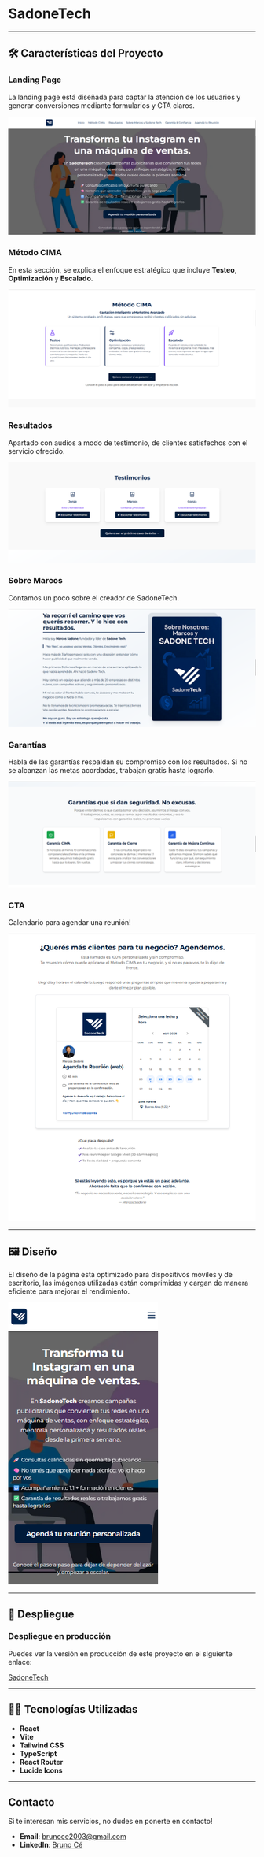 # SadoneTech 

---

## 🛠️ Características del Proyecto

### **Landing Page**
La landing page está diseñada para captar la atención de los usuarios y generar conversiones mediante formularios y CTA claros.

![Landing Page](assets/inicio.png)

### **Método CIMA**
En esta sección, se explica el enfoque estratégico que incluye **Testeo**, **Optimización** y **Escalado**.

![Método CIMA](assets/cima.png)

### **Resultados**
Apartado con audios a modo de testimonio, de clientes satisfechos con el servicio ofrecido.

![Testimonios](assets/testimonios.png)

### **Sobre Marcos**
Contamos un poco sobre el creador de SadoneTech.

![Marcos](assets/sobremarcos.png)

### **Garantías**
Habla de las garantías respaldan su compromiso con los resultados. Si no se alcanzan las metas acordadas, trabajan gratis hasta lograrlo.

![Garantías](assets/garantias.png)

### **CTA**
Calendario para agendar una reunión!

![CTA](assets/cta.png)

---

## 🖼️ Diseño

El diseño de la página está optimizado para dispositivos móviles y de escritorio, las imágenes utilizadas están comprimidas y cargan de manera eficiente para mejorar el rendimiento.

![Diseño](assets/responsive.png)

---

## 🚀 Despliegue

### Despliegue en producción
Puedes ver la versión en producción de este proyecto en el siguiente enlace:

[SadoneTech](https://sadonetech.com)

---

## 🧑‍💻 Tecnologías Utilizadas

- **React**
- **Vite**
- **Tailwind CSS**
- **TypeScript**
- **React Router**
- **Lucide Icons**

---

## Contacto

Si te interesan mis servicios, no dudes en ponerte en contacto!

- **Email**: brunoce2003@gmail.com
- **LinkedIn**: [Bruno Cé](https://www.linkedin.com/in/bruno-ce/)
